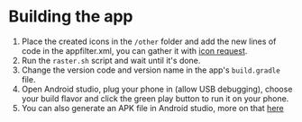 # Building the app

1. Place the created icons in the `/other` folder and add the new lines of code in the appfilter.xml, you can gather it with [icon request](https://github.com/Kaiserdragon2/IconRequest/releases/).
2. Run the `raster.sh` script and wait until it's done.
3. Change the version code and version name in the app's `build.gradle` file.
4. Open Android studio, plug your phone in (allow USB debugging), choose your build flavor and click the green play button to run it on your phone.
5. You can also generate an APK file in Android studio, more on that [here](https://developer.android.com/studio/run/)
